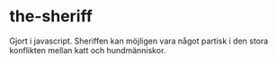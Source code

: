 # the-sheriff

Gjort i javascript.
Sheriffen kan möjligen vara något partisk i den stora konflikten mellan katt och hundmänniskor. 

